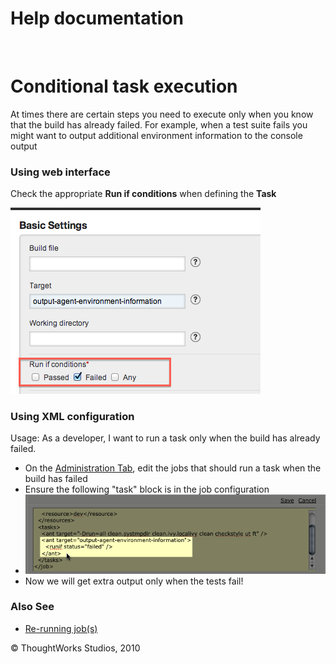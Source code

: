 Help documentation
==================

 

Conditional task execution<!-- {.collapsible-heading onclick="toggleCollapse($(this));"} -->
==========================

At times there are certain steps you need to execute only when you know
that the build has already failed. For example, when a test suite fails
you might want to output additional environment information to the
console output

### Using web interface<!-- {.collapsible-heading onclick="toggleCollapse($(this));"} -->

Check the appropriate **Run if conditions** when defining the **Task**

![](../resources/images/cruise/admin/conditional_task_execution.png)

### Using XML configuration<!-- {.collapsible-heading onclick="toggleCollapse($(this));"} -->

Usage: As a developer, I want to run a task only when the build has
already failed.

-   On the [Administration Tab](../navigations/administration_page.html), edit the jobs
    that should run a task when the build has failed
-   Ensure the following "task" block is in the job configuration
-   ![](../resources/images/cruise/dev/conditional_task/2_conditional_task_config.png)
-   Now we will get extra output only when the tests fail!

### Also See<!-- {.collapsible-heading onclick="toggleCollapse($(this));"} -->

-   [Re-running job(s)](../faq/job_rerun.html)





© ThoughtWorks Studios, 2010

